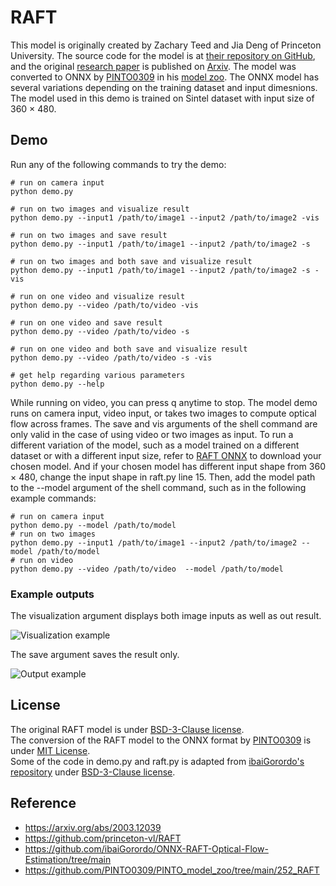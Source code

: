 # RAFT
This model is originally created by Zachary Teed and Jia Deng of Princeton University. The source code for the model is at [their repository on GitHub](https://github.com/princeton-vl/RAFT), and the original [research paper](https://arxiv.org/abs/2003.12039) is published on [Arxiv](https://arxiv.org/abs/2003.12039). The model was converted to ONNX by [PINTO0309](https://github.com/PINTO0309) in his [model zoo](https://github.com/PINTO0309/PINTO_model_zoo/tree/main/252_RAFT). The ONNX model has several variations depending on the training dataset and input dimesnions. The model used in this demo is trained on Sintel dataset with input size of 360 $\times$ 480.


## Demo

Run any of the following commands to try the demo:

```shell
# run on camera input
python demo.py

# run on two images and visualize result
python demo.py --input1 /path/to/image1 --input2 /path/to/image2 -vis

# run on two images and save result
python demo.py --input1 /path/to/image1 --input2 /path/to/image2 -s

# run on two images and both save and visualize result
python demo.py --input1 /path/to/image1 --input2 /path/to/image2 -s -vis

# run on one video and visualize result
python demo.py --video /path/to/video -vis

# run on one video and save result
python demo.py --video /path/to/video -s

# run on one video and both save and visualize result
python demo.py --video /path/to/video -s -vis

# get help regarding various parameters
python demo.py --help
```

While running on video, you can press q anytime to stop. The model demo runs on camera input, video input, or takes two images to compute optical flow across frames. The save and vis arguments of the shell command are only valid in the case of using video or two images as input. To run a different variation of the model, such as a model trained on a different dataset or with a different input size, refer to [RAFT ONNX](https://github.com/PINTO0309/PINTO_model_zoo/tree/main/252_RAFT) to download your chosen model. And if your chosen model has different input shape from 360 $\times$ 480, change the input shape in raft.py line 15. Then, add the model path to the --model argument of the shell command, such as in the following example commands:

```shell
# run on camera input
python demo.py --model /path/to/model
# run on two images
python demo.py --input1 /path/to/image1 --input2 /path/to/image2 --model /path/to/model
# run on video
python demo.py --video /path/to/video  --model /path/to/model
```

### Example outputs
The visualization argument displays both image inputs as well as out result.

![Visualization example](./example_outputs/vis.png)

The save argument saves the result only.

![Output example](./example_outputs/result.jpg)



## License

The original RAFT model is under [BSD-3-Clause license](./BSD-3-LICENSE.txt). <br />
The conversion of the RAFT model to the ONNX format by [PINTO0309](https://github.com/PINTO0309/PINTO_model_zoo/tree/main/252_RAFT) is under [MIT License](./MITLICENSE.txt). <br />
Some of the code in demo.py and raft.py is adapted from [ibaiGorordo's repository](https://github.com/ibaiGorordo/ONNX-RAFT-Optical-Flow-Estimation/tree/main) under [BSD-3-Clause license](./BSD-3-LICENSE.txt).<br />

## Reference

- https://arxiv.org/abs/2003.12039
- https://github.com/princeton-vl/RAFT
- https://github.com/ibaiGorordo/ONNX-RAFT-Optical-Flow-Estimation/tree/main
- https://github.com/PINTO0309/PINTO_model_zoo/tree/main/252_RAFT
